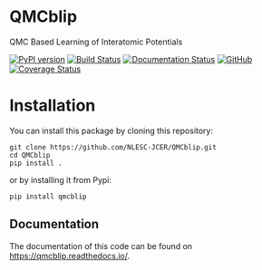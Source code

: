 # QMCblip

QMC Based Learning of Interatomic Potentials

[![PyPI version](https://badge.fury.io/py/QMCblip.svg)](https://badge.fury.io/py/QMCblip) 
[![Build Status](https://github.com/NLESC-JCER/QMCblip/actions/workflows/self-hosted-build.yml/badge.svg)](https://github.com/NLESC-JCER/QMCblip/actions)
[![Documentation Status](https://readthedocs.org/projects/qmcblip/badge/?version=latest)](https://qmcblip.readthedocs.io/en/latest/?badge=latest)
[![GitHub](https://img.shields.io/github/license/NLESC-JCER/QMCblip)](https://github.com/NLESC-JCER/QMCblip/blob/master/LICENSE)
[![Coverage Status](https://coveralls.io/repos/github/NLESC-JCER/QMCblip/badge.svg?branch=master)](https://coveralls.io/github/NLESC-JCER/QMCblip?branch=master)

# Installation

You can install this package by cloning this repository:
```
git clone https://github.com/NLESC-JCER/QMCblip.git
cd QMCblip
pip install .
```

or by installing it from Pypi:
```
pip install qmcblip
```
## Documentation

The documentation of this code can be found on https://qmcblip.readthedocs.io/.
